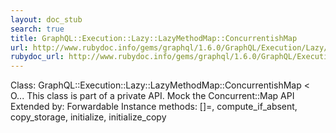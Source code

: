 ```yaml
---
layout: doc_stub
search: true
title: GraphQL::Execution::Lazy::LazyMethodMap::ConcurrentishMap
url: http://www.rubydoc.info/gems/graphql/1.6.0/GraphQL/Execution/Lazy/LazyMethodMap/ConcurrentishMap
rubydoc_url: http://www.rubydoc.info/gems/graphql/1.6.0/GraphQL/Execution/Lazy/LazyMethodMap/ConcurrentishMap
---
```


Class: GraphQL::Execution::Lazy::LazyMethodMap::ConcurrentishMap < O...
This class is part of a private API.
Mock the Concurrent::Map API 
Extended by:
Forwardable
Instance methods:
[]=, compute_if_absent, copy_storage, initialize, initialize_copy


